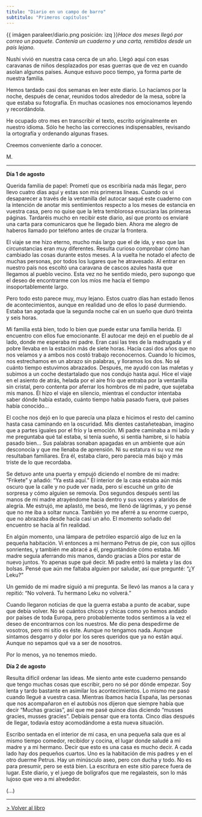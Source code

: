 ```yaml
---
titulo: "Diario en un campo de barro"
subtitulo: "Primeros capítulos"
---
```

{{ imágen paraleer/diario.png posición: izq }}_Hace dos meses llegó por
correo un paquete. Contenía un cuaderno y una carta, remitidos desde un país
lejano._

Nushi vivió en nuestra casa cerca de un año. Llegó aquí con esas caravanas de
niños desplazados por esas guerras que de vez en cuando asolan algunos
países. Aunque estuvo poco tiempo, ya forma parte de nuestra familia.

Hemos tardado casi dos semanas en leer este diario. Lo hacíamos por la noche,
después de cenar, reunidos todos alrededor de la mesa, sobre la que estaba su
fotografía. En muchas ocasiones nos emocionamos leyendo y recordándola.

He ocupado otro mes en transcribir el texto, escrito originalmente en nuestro
idioma. Sólo he hecho las correcciones indispensables, revisando la
ortografía y ordenando algunas frases.

Creemos conveniente darlo a conocer.

M.

* * *

**Día 1 de agosto**

Querida familia de papel: Prometí que os escribiría nada más llegar, pero
llevo cuatro días aquí y estas son mis primeras líneas. Cuando os vi
desaparecer a través de la ventanilla del autocar saqué este cuaderno con la
intención de anotar mis sentimientos respecto a los meses de estancia en
vuestra casa, pero no quise que la letra temblorosa ensuciara las primeras
páginas. Tardaréis mucho en recibir este diario, así que pronto os enviaré
una carta para comunicaros que he llegado bien. Ahora me alegro de haberos
llamado por teléfono antes de cruzar la frontera.

El viaje se me hizo eterno, mucho más largo que el de ida, y eso que las
circunstancias eran muy diferentes. Resulta curioso comprobar cómo han
cambiado las cosas durante estos meses. A la vuelta he notado el afecto de
muchas personas, por todos los lugares que he atravesado. Al entrar en
nuestro país nos escoltó una caravana de cascos azules hasta que llegamos al
pueblo vecino. Esta vez no he sentido miedo, pero supongo que el deseo de
encontrarme con los míos me hacía el tiempo insoportablemente largo.

Pero todo esto parece muy, muy lejano. Estos cuatro días han estado llenos de
acontecimientos, aunque en realidad uno de ellos lo pasé durmiendo. Estaba
tan agotada que la segunda noche caí en un sueño que duró treinta y seis
horas.

Mi familia está bien, todo lo bien que puede estar una familia herida. El
encuentro con ellos fue emocionante. El autocar me dejó en el pueblo de al
lado, donde me esperaba mi padre. Eran casi las tres de la madrugada y el
pobre llevaba en la estación más de siete horas. Hacía casi dos años que no
nos veíamos y a ambos nos costó trabajo reconocernos. Cuando lo hicimos, nos
estrechamos en un abrazo sin palabras, y lloramos los dos. No sé cuánto
tiempo estuvimos abrazados. Después, me ayudó con las maletas y subimos a un
coche destartalado que nos condujo hasta aquí. Hice el viaje en el asiento de
atrás, helada por el aire frío que entraba por la ventanilla sin cristal,
pero contenta por aferrar los hombros de mi padre, que sujetaba mis manos. Él
hizo el viaje en silencio, mientras el conductor intentaba saber dónde había
estado, cuánto tiempo había pasado fuera, qué países había conocido…

El coche nos dejó en lo que parecía una plaza e hicimos el resto del camino
hasta casa caminando en la oscuridad. Mis dientes castañeteaban, imagino que
a partes iguales por el frío y la emoción. Mi padre caminaba a mi lado y me
preguntaba qué tal estaba, si tenía sueño, si sentía hambre, si lo había
pasado bien… Sus palabras sonaban apagadas en un ambiente que aún desconocía
y que me llenaba de aprensión. Ni su estatura ni su voz me resultaban
familiares. Era él, estaba claro, pero parecía más bajo y más triste de lo
que recordaba.

Se detuvo ante una puerta y empujó diciendo el nombre de mi madre: “Frikete”
y añadió: “Ya está aquí.” El interior de la casa estaba aún más oscuro que la
calle y no pude ver nada, pero sí escuché un grito de sorpresa y cómo alguien
se removía. Dos segundos después sentí las manos de mi madre atrayéndome
hacia dentro y sus voces y alaridos de alegría. Me estrujó, me aplastó, me
besó, me llenó de lágrimas, y yo pensé que no me iba a soltar nunca. También
yo me aferré a su enorme cuerpo, que no abrazaba desde hacía casi un año. El
momento soñado del encuentro se hacía al fin realidad.

En algún momento, una lámpara de petróleo esparció algo de luz en la pequeña
habitación. Vi entonces a mi hermano Petrus de pie, con sus ojillos
sonrientes, y también me abracé a él, preguntándole cómo estaba. Mi madre
seguía aferrando mis manos, dando gracias a Dios por estar de nuevo juntos.
Yo apenas supe qué decir. Mi padre entró la maleta y las dos bolsas. Pensé
que aún me faltaba alguien por saludar, así que pregunté: “¿Y Leku?”

Un gemido de mi madre siguió a mi pregunta. Se llevó las manos a la cara y
repitió: “No volverá. Tu hermano Leku no volverá.”

Cuando llegaron noticias de que la guerra estaba a punto de acabar, supe que
debía volver. No sé cuántos chicos y chicas como yo hemos andado por países
de toda Europa, pero probablemente todos sentimos a la vez el deseo de
encontrarnos con los nuestros. Me dio pena despedirme de vosotros, pero mi
sitio es éste. Aunque no tengamos nada. Aunque sintamos desgarro y dolor por
los seres queridos que ya no están aquí. Aunque no sepamos qué va a ser de
nosotros.

Por lo menos, ya no tenemos miedo.

**Día 2 de agosto**

Resulta difícil ordenar las ideas. Me siento ante este cuaderno pensando que
tengo muchas cosas que escribir, pero no sé por dónde empezar. Soy lenta y
tardo bastante en asimilar los acontecimientos. Lo mismo me pasó cuando
llegué a vuestra casa. Mientras íbamos hacia España, las personas que nos
acompañaron en el autobús nos dijeron que siempre había que decir “Muchas
gracias”, así que me pasé quince días diciendo “musses gracies, musses
gracies”. Debíais pensar que era tonta. Cinco días después de llegar, todavía
estoy acomodándome a esta nueva situación.

Escribo sentada en el interior de mi casa, en una pequeña sala que es al
mismo tiempo comedor, recibidor y cocina, el lugar donde saludé a mi madre y
a mi hermano. Decir que esto es una casa es mucho decir. A cada lado hay dos
pequeños cuartos. Uno es la habitación de mis padres y en el otro duerme
Petrus. Hay un minúsculo aseo, pero con ducha y todo. No es para presumir,
pero se está bien. La escritura en este sitio parece fuera de lugar. Este
diario, y el juego de bolígrafos que me regalasteis, son lo más lujoso que
veo a mi alrededor.

(...)

* * *

[> Volver al libro](/mislibros/diario)

